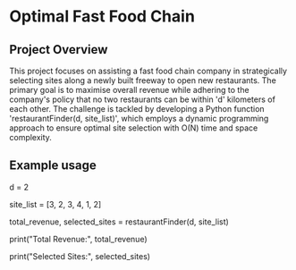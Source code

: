# Optimal Fast Food Chain

## Project Overview
This project focuses on assisting a fast food chain company in strategically selecting sites along a newly built freeway to open new restaurants. The primary goal is to maximise overall revenue while adhering to the company's policy that no two restaurants can be within 'd' kilometers of each other. The challenge is tackled by developing a Python function 'restaurantFinder(d, site_list)', which employs a dynamic programming approach to ensure optimal site selection with O(N) time and space complexity.

## Example usage
d = 2

site_list = [3, 2, 3, 4, 1, 2]

total_revenue, selected_sites = restaurantFinder(d, site_list)

print("Total Revenue:", total_revenue)

print("Selected Sites:", selected_sites)
